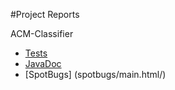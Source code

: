 #Project Reports

ACM-Classifier

* [Tests](tests/test/)
* [JavaDoc](javadoc)
* [SpotBugs] (spotbugs/main.html/)

